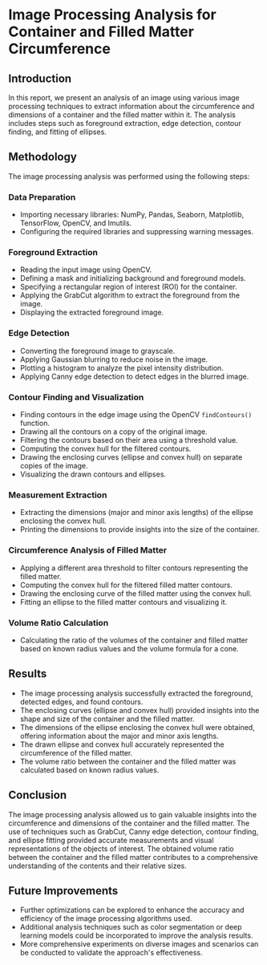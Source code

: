 # Image Processing Analysis for Container and Filled Matter Circumference

## Introduction
In this report, we present an analysis of an image using various image processing techniques to extract information about the circumference and dimensions of a container and the filled matter within it. The analysis includes steps such as foreground extraction, edge detection, contour finding, and fitting of ellipses.

## Methodology
The image processing analysis was performed using the following steps:

### Data Preparation
- Importing necessary libraries: NumPy, Pandas, Seaborn, Matplotlib, TensorFlow, OpenCV, and Imutils.
- Configuring the required libraries and suppressing warning messages.

### Foreground Extraction
- Reading the input image using OpenCV.
- Defining a mask and initializing background and foreground models.
- Specifying a rectangular region of interest (ROI) for the container.
- Applying the GrabCut algorithm to extract the foreground from the image.
- Displaying the extracted foreground image.

### Edge Detection
- Converting the foreground image to grayscale.
- Applying Gaussian blurring to reduce noise in the image.
- Plotting a histogram to analyze the pixel intensity distribution.
- Applying Canny edge detection to detect edges in the blurred image.

### Contour Finding and Visualization
- Finding contours in the edge image using the OpenCV `findContours()` function.
- Drawing all the contours on a copy of the original image.
- Filtering the contours based on their area using a threshold value.
- Computing the convex hull for the filtered contours.
- Drawing the enclosing curves (ellipse and convex hull) on separate copies of the image.
- Visualizing the drawn contours and ellipses.

### Measurement Extraction
- Extracting the dimensions (major and minor axis lengths) of the ellipse enclosing the convex hull.
- Printing the dimensions to provide insights into the size of the container.

### Circumference Analysis of Filled Matter
- Applying a different area threshold to filter contours representing the filled matter.
- Computing the convex hull for the filtered filled matter contours.
- Drawing the enclosing curve of the filled matter using the convex hull.
- Fitting an ellipse to the filled matter contours and visualizing it.

### Volume Ratio Calculation
- Calculating the ratio of the volumes of the container and filled matter based on known radius values and the volume formula for a cone.

## Results
- The image processing analysis successfully extracted the foreground, detected edges, and found contours.
- The enclosing curves (ellipse and convex hull) provided insights into the shape and size of the container and the filled matter.
- The dimensions of the ellipse enclosing the convex hull were obtained, offering information about the major and minor axis lengths.
- The drawn ellipse and convex hull accurately represented the circumference of the filled matter.
- The volume ratio between the container and the filled matter was calculated based on known radius values.

## Conclusion
The image processing analysis allowed us to gain valuable insights into the circumference and dimensions of the container and the filled matter. The use of techniques such as GrabCut, Canny edge detection, contour finding, and ellipse fitting provided accurate measurements and visual representations of the objects of interest. The obtained volume ratio between the container and the filled matter contributes to a comprehensive understanding of the contents and their relative sizes.

## Future Improvements
- Further optimizations can be explored to enhance the accuracy and efficiency of the image processing algorithms used.
- Additional analysis techniques such as color segmentation or deep learning models could be incorporated to improve the analysis results.
- More comprehensive experiments on diverse images and scenarios can be conducted to validate the approach's effectiveness.
